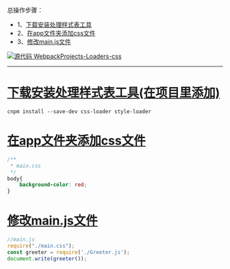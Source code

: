 总操作步骤：
- 1、[下载安装处理样式表工具](#webpack-01)
- 2、[在app文件夹添加css文件](#webpack-02)
- 3、[修改main.js文件](#webpack-03)

[![](https://img.shields.io/badge/源代码-WebpackProjects--Loaders--css-blue.svg "源代码 WebpackProjects-Loaders-css")](https://github.com/lidekai/WebpackProjects-Loaders-css.git)

----------

# <a name="webpack-01" href="#" >下载安装处理样式表工具(在项目里添加)</a>
```shell
cnpm install --save-dev css-loader style-loader
```
# <a name="webpack-02" href="#" >在app文件夹添加css文件</a>
```css
/**
 * main.css
 */
body{
	background-color: red;
}
```
# <a name="webpack-03" href="#" >修改main.js文件</a>
```js
//main.js
require("./main.css");
const greeter = require('./Greeter.js');
document.write(greeter());
```